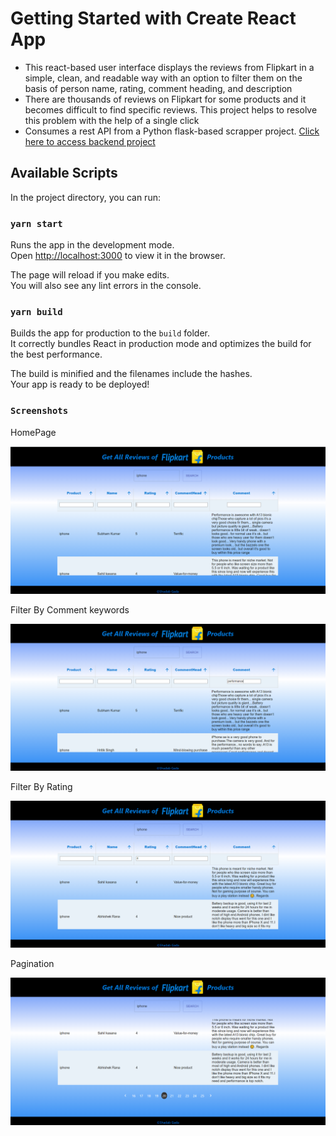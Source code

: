 # Getting Started with Create React App

- This react-based user interface displays the reviews from Flipkart in a simple, clean, and readable way with an option to filter them on the basis of person name, rating, comment heading, and description
- There are thousands of reviews on Flipkart for some products and it becomes difficult to find specific reviews. This project helps to resolve this problem with the help of a single click
- Consumes a rest API from a Python flask-based scrapper project.
[Click here to access backend project](https://github.com/shadabgada/reviewScrapper)

## Available Scripts

In the project directory, you can run:

### `yarn start`

Runs the app in the development mode.\
Open [http://localhost:3000](http://localhost:3000) to view it in the browser.

The page will reload if you make edits.\
You will also see any lint errors in the console.

### `yarn build`

Builds the app for production to the `build` folder.\
It correctly bundles React in production mode and optimizes the build for the best performance.

The build is minified and the filenames include the hashes.\
Your app is ready to be deployed!

### `Screenshots`

HomePage

![image](1.png)

Filter By Comment keywords

![image](2.png)

Filter By Rating

![image](3.png)

Pagination

![image](4.png)
